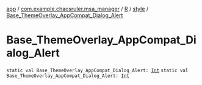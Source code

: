 [app](../../../index.md) / [com.example.chaosruler.msa_manager](../../index.md) / [R](../index.md) / [style](index.md) / [Base_ThemeOverlay_AppCompat_Dialog_Alert](.)

# Base_ThemeOverlay_AppCompat_Dialog_Alert

`static val Base_ThemeOverlay_AppCompat_Dialog_Alert: `[`Int`](https://kotlinlang.org/api/latest/jvm/stdlib/kotlin/-int/index.html)
`static val Base_ThemeOverlay_AppCompat_Dialog_Alert: `[`Int`](https://kotlinlang.org/api/latest/jvm/stdlib/kotlin/-int/index.html)